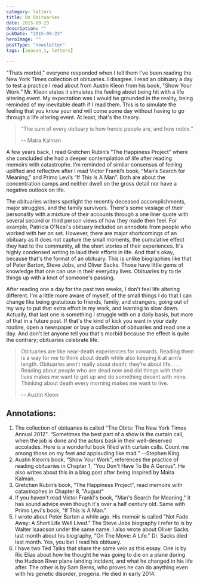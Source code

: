 ```yaml
---
category: letters
title: On Obituaries
date: 2015-09-23
description: ""
pubDate: "2015-09-23"
heroImage: ""
postType: "newsletter"
tags: [season_1, letters]

---
```




"Thats morbid," everyone responded when I tell them I've been reading the New York Times collection of obituaries. I disagree. I read an obituary a day to test a practice I read about from Austin Kleon from his book, "Show Your Work.” Mr. Kleon states it simulates the feeling about being hit with a life altering event. My expectation was I would be grounded in the reality, being reminded of my inevitable death if I read them. This is to simulate the feeling that you know your end will come some day without having to go through a life altering event. At least, that's the theory.

> “The sum of every obituary is how heroic people are, and how noble.”
>
> -- Maira Kalman

A few years back, I read Gretchen Rubin’s “The Happiness Project” where she concluded she had a deeper contemplation of life after reading memoirs with catastrophe. I’m reminded of similar consensus of feeling uplifted and reflective after I read Victor Frankl’s book, “Man’s Search for Meaning,” and Primo Levi’s “If This Is A Man”. Both are about the concentration camps and neither dwell on the gross detail nor have a negative outlook on life.

The obituaries writers spotlight the recently deceased accomplishments, major struggles, and the family survivors. There's some vesiage of their personality with a mixture of their accounts through a one liner quote with several second or third person views of how they made then feel. For example, Patricia O'Neal's obituary included an annodote from people who worked with her on set. However, there are major shortcomings of an obituary as it does not capture the small moments, the cumulative effect they had to the community, all the short stories of their experiences. It's highly condensed writing to laud their efforts in life. And that's okay, because that's the format of an obituary. This is unlike biographies like that of Peter Barton, Steve Jobs, and Oliver Sacks. Those have little gems of knowledge that one can use in their everyday lives. Obituaries try to tie things up with a knot of someone's passing.

After reading one a day for the past two weeks, I don't feel life altering different. I'm a little more aware of myself, of the small things I do that I can change like being gratuitous to friends, family, and strangers, going out of my way to put that extra effort in my work, and learning to slow down. Actually, that last one is something I struggle with on a daily basis, but more of that in a future post. If that's the kind of kick you want in your daily routine, open a newspaper or buy a collection of obituaries and read one a day. And don't let anyone tell you that's morbid because the effect is quite the contrary; obituaries celebrate life.

> Obituaries are like near-death experiences for cowards. Reading them is a way for me to think about death while also keeping it at arm’s length. Obituaries aren’t really about death; they’re about life. . . . Reading about people who are dead now and did things with their lives makes me want to get up and do something decent with mine. Thinking about death every morning makes me want to live.
>  
> -- Austin Kleon

## Annotations:
1. The collection of obituaries is called "The Obits: The New York Times Annual 2012". “Sometimes the best part of a show is the curtain call, when the job is done and the actors bask in their well-deserved accolades. Here is a wonderful book filled with curtain calls. Count me among those on my feet and applauding like mad.” --Stephen King
1. Austin Kleon’s book, “Show Your Work”, references the practice of reading obituaries in Chapter 1, "You Don't Have To Be A Genius". He also writes about this in a blog post after being inspired by Maira Kalman.
1. Gretchen Rubin’s book, “The Happiness Project”, read memoirs with catastrophes in Chapter 8, "August"
1. If you haven't read Victor Frankl's book, "Man's Search for Meaning," it has sound advice even though it's over a half century old. Same with Primo Levi's book, "If This Is A Man."
1. I wrote about Peter Barton a while ago. His memoir is called "Not Fade Away: A Short Life Well Lived." The Steve Jobs biography I refer to is by Walter Isaacson under the same name. I also wrote about Oliver Sacks last month about his biography, "On The Move: A Life." Dr. Sacks died last month. Yes, you bet I read his obituary.
1. I have two Ted Talks that share the same vein as this essay. One is by Ric Elias about how he thought he was going to die on a plane during the Hudson River plane landing incident, and what he changed in his life after. The other is by Sam Berns, who proves he can do anything even with his genetic disorder, progeria. He died in early 2014.
